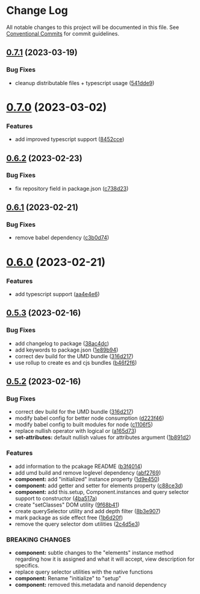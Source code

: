 # Change Log

All notable changes to this project will be documented in this file.
See [Conventional Commits](https://conventionalcommits.org) for commit guidelines.

## [0.7.1](https://github.com/marksmccann/froyo/compare/froyojs@0.7.0...froyojs@0.7.1) (2023-03-19)

### Bug Fixes

-   cleanup distributable files + typescript usage ([541dde9](https://github.com/marksmccann/froyo/commit/541dde97cbe2d072b93ce67a4b41aa2716dc95bf))

# [0.7.0](https://github.com/marksmccann/froyo/compare/froyojs@0.6.2...froyojs@0.7.0) (2023-03-02)

### Features

-   add improved typescript support ([8452cce](https://github.com/marksmccann/froyo/commit/8452ccedc9807a3b57cd713e8cdb240a963b547a))

## [0.6.2](https://github.com/marksmccann/froyo/compare/froyojs@0.6.1...froyojs@0.6.2) (2023-02-23)

### Bug Fixes

-   fix repository field in package.json ([c738d23](https://github.com/marksmccann/froyo/commit/c738d239dff09c8089a5ce4539b308036b1dc363))

## [0.6.1](https://github.com/marksmccann/froyo/compare/froyojs@0.6.0...froyojs@0.6.1) (2023-02-21)

### Bug Fixes

-   remove babel dependency ([c3b0d74](https://github.com/marksmccann/froyo/commit/c3b0d747ea523d358f1605b7d7cfb0d28a8282f1))

# [0.6.0](https://github.com/marksmccann/froyo/compare/froyojs@0.5.3...froyojs@0.6.0) (2023-02-21)

### Features

-   add typescript support ([aa4e4e6](https://github.com/marksmccann/froyo/commit/aa4e4e66b60949438d8fe6bb569719688aa95b9b))

## [0.5.3](https://github.com/marksmccann/froyo/compare/froyojs@0.5.2...froyojs@0.5.3) (2023-02-16)

### Bug Fixes

-   add changelog to package ([38ac4dc](https://github.com/marksmccann/froyo/commit/38ac4dc17776f090a77c99df5488bdf0c974a3de))
-   add keywords to package.json ([1e89b94](https://github.com/marksmccann/froyo/commit/1e89b9468747874bc9a0c4b2df068d1d670348fe))
-   correct dev build for the UMD bundle ([316d217](https://github.com/marksmccann/froyo/commit/316d2175b3891464e8405332a6aac1cc432d9577))
-   use rollup to create es and cjs bundles ([b46f2f6](https://github.com/marksmccann/froyo/commit/b46f2f68b2155a90bd16f36510a1f8224a278121))

## [0.5.2](https://github.com/marksmccann/froyo/compare/froyojs@0.5.2...froyojs@0.5.2) (2023-02-16)

### Bug Fixes

-   correct dev build for the UMD bundle ([316d217](https://github.com/marksmccann/froyo/commit/316d2175b3891464e8405332a6aac1cc432d9577))
-   modify babel config for better node consumption ([d223f46](https://github.com/marksmccann/froyo/commit/d223f46aac235c5dd1890267c24e977b83184f2d))
-   modify babel config to built modules for node ([c1106f5](https://github.com/marksmccann/froyo/commit/c1106f50d40ca5d26c4fa2a44003e9f6313d766b))
-   replace nullish operator with logical or ([a165d73](https://github.com/marksmccann/froyo/commit/a165d73bd29836e74932946b69c3abead03df3f1))
-   **set-attributes:** default nullish values for attributes argument ([1b891d2](https://github.com/marksmccann/froyo/commit/1b891d28c2fce1f662ab05ce8a1d20d3c3e957b8))

### Features

-   add information to the pcakage README ([b3f4014](https://github.com/marksmccann/froyo/commit/b3f401482a0d3bdb49510737b390f469d008f7f7))
-   add umd build and remove loglevel dependency ([abf2769](https://github.com/marksmccann/froyo/commit/abf2769da3f379a11c384e7e474f246636ced68e))
-   **component:** add "initialized" instance property ([1d9e450](https://github.com/marksmccann/froyo/commit/1d9e45092938c5041da6b14cd7bb0e41ebf8a8dc))
-   **component:** add getter and setter for elements property ([c88ce3d](https://github.com/marksmccann/froyo/commit/c88ce3dedb67cf03647332e04ccc75ddf7cf5d1d))
-   **component:** add this.setup, Component.instances and query selector support to constructor ([4ba517a](https://github.com/marksmccann/froyo/commit/4ba517a4a3859a8a300c490531ac52c75cee323a))
-   create "setClasses" DOM utility ([9f68b41](https://github.com/marksmccann/froyo/commit/9f68b41635d9586626e2412b3b1d194b867965a5))
-   create querySelector utility and add depth filter ([8b3e907](https://github.com/marksmccann/froyo/commit/8b3e907a7fc8ef54347d94ce4859326484c1b875))
-   mark package as side effect free ([1b6d20f](https://github.com/marksmccann/froyo/commit/1b6d20fa0362c66ebf48ee957da13d8803ee1b09))
-   remove the query selector dom utilities ([2c4d5e3](https://github.com/marksmccann/froyo/commit/2c4d5e3df950adb42b07ef50fe31033a668ac5f2))

### BREAKING CHANGES

-   **component:** subtle changes to the "elements" instance method regarding how it is assigned and
    what it will accept, view description for specifics.
-   replace query selector utilities with the native functions
-   **component:** Rename "initialize" to "setup"
-   **component:** removed this.metadata and nanoid dependency
